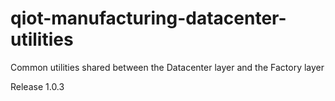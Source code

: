 # qiot-manufacturing-datacenter-utilities
Common utilities shared between the Datacenter layer and the Factory layer

Release 1.0.3